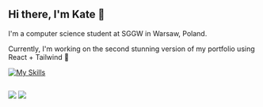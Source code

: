 ## Hi there, I'm Kate 👋

I'm a computer science student at SGGW in Warsaw, Poland.

Currently, I'm working on the second stunning version of my portfolio using React + Tailwind 💪

[![My Skills](https://skillicons.dev/icons?i=js,html,css,sass,react,tailwind,ts,nextjs,postman,git,gitlab)](https://skillicons.dev)

##
<div>
   <a href = "mailto:katsiaryna.sak@gmail.com"><img src="https://img.shields.io/badge/-Gmail-%23333?style=for-the-badge&logo=gmail&logoColor=white" target="_blank"></a>
  <a href="https://www.linkedin.com/in/katsiaryna-sak" target="_blank"><img src="https://img.shields.io/badge/-LinkedIn-%230077B5?style=for-the-badge&logo=linkedin&logoColor=white" target="_blank"></a> 
  
</div>
